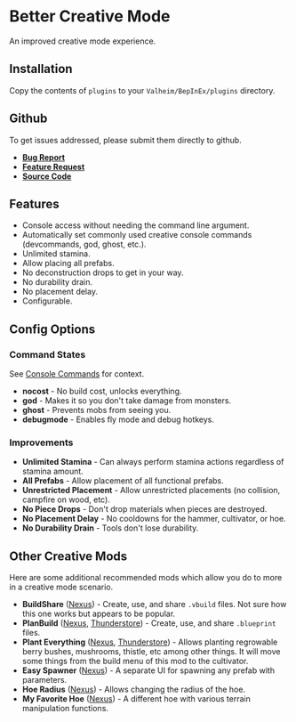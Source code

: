 ﻿# Better Creative Mode

An improved creative mode experience.

## Installation
Copy the contents of `plugins` to your `Valheim/BepInEx/plugins` directory.

## Github
To get issues addressed, please submit them directly to github.

- **[Bug Report](https://github.com/heinermann/Valheim_mods/issues/new?assignees=&labels=BetterCreative%2C+bug&template=-bettercreative--bug-report.md&title=)**
- **[Feature Request](https://github.com/heinermann/Valheim_mods/issues/new?assignees=&labels=BetterCreative%2C+enhancement&template=-bettercreative--feature-request.md&title=)**
- **[Source Code](https://github.com/heinermann/Valheim_mods/tree/main/BetterCreative)**

## Features

- Console access without needing the command line argument.
- Automatically set commonly used creative console commands (devcommands, god, ghost, etc.).
- Unlimited stamina.
- Allow placing all prefabs.
- No deconstruction drops to get in your way.
- No durability drain.
- No placement delay.
- Configurable.

## Config Options

### Command States
See [Console Commands](https://valheim.fandom.com/wiki/Console_Commands) for context.

- **nocost** - No build cost, unlocks everything.
- **god** - Makes it so you don't take damage from monsters.
- **ghost** - Prevents mobs from seeing you.
- **debugmode** - Enables fly mode and debug hotkeys.

### Improvements

- **Unlimited Stamina** - Can always perform stamina actions regardless of stamina amount.
- **All Prefabs** - Allow placement of all functional prefabs.
- **Unrestricted Placement** - Allow unrestricted placements (no collision, campfire on wood, etc).
- **No Piece Drops** - Don't drop materials when pieces are destroyed.
- **No Placement Delay** - No cooldowns for the hammer, cultivator, or hoe.
- **No Durability Drain** - Tools don't lose durability.

## Other Creative Mods

Here are some additional recommended mods which allow you do to more in a creative mode scenario.

- **BuildShare** ([Nexus](https://www.nexusmods.com/valheim/mods/5)) - Create, use, and share `.vbuild` files. Not sure how this one works but appears to be popular.
- **PlanBuild** ([Nexus](https://www.nexusmods.com/valheim/mods/1125), [Thunderstore](https://valheim.thunderstore.io/package/MathiasDecrock/PlanBuild/)) - Create, use, and share `.blueprint` files.
- **Plant Everything** ([Nexus](https://www.nexusmods.com/valheim/mods/1042), [Thunderstore](https://valheim.thunderstore.io/package/Advize/PlantEverything/)) - Allows planting regrowable berry bushes, mushrooms, thistle, etc among other things. It will move some things from the build menu of this mod to the cultivator.
- **Easy Spawner** ([Nexus](https://www.nexusmods.com/valheim/mods/374)) - A separate UI for spawning any prefab with parameters.
- **Hoe Radius** ([Nexus](https://www.nexusmods.com/valheim/mods/1199)) - Allows changing the radius of the hoe.
- **My Favorite Hoe** ([Nexus](https://www.nexusmods.com/valheim/mods/1078)) - A different hoe with various terrain manipulation functions.
